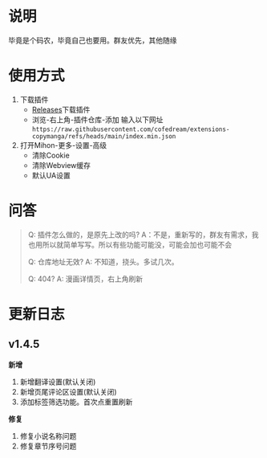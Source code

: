 # 说明

毕竟是个码农，毕竟自己也要用。群友优先，其他随缘

# 使用方式

1. 下载插件
   - [Releases](https://github.com/cofedream/extensions-copymanga/releases)下载插件
   - 浏览-右上角-插件仓库-添加 输入以下网址`https://raw.githubusercontent.com/cofedream/extensions-copymanga/refs/heads/main/index.min.json`
2. 打开Mihon-更多-设置-高级
   - 清除Cookie
   - 清除Webview缓存
   - 默认UA设置

# 问答

> Q: 插件怎么做的，是原先上改的吗?
> A：不是，重新写的，群友有需求，我也用所以就简单写写。所以有些功能可能没，可能会加也可能不会
> 
> Q: 仓库地址无效?
> A: 不知道，挠头。多试几次。
> 
> Q: 404?
> A: 漫画详情页，右上角刷新

# 更新日志

## v1.4.5

**新增**
1. 新增翻译设置(默认关闭)
2. 新增页尾评论区设置(默认关闭)
3. 添加标签筛选功能。首次点重置刷新

**修复**

1. 修复小说名称问题
2. 修复章节序号问题